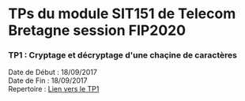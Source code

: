 <h1>TPs du module SIT151 de Telecom Bretagne session FIP2020</h1>

<h3>TP1 : Cryptage et décryptage d'une chaçine de caractères</h3>  
  Date de Début : 18/09/2017</br>  
  Date de Fin : 18/09/2017</br>   
  Repertoire : <a href="https://github.com/alexbiz49/FIP_SIT151/tree/master/TP1">Lien vers le TP1</a></br> 
  
